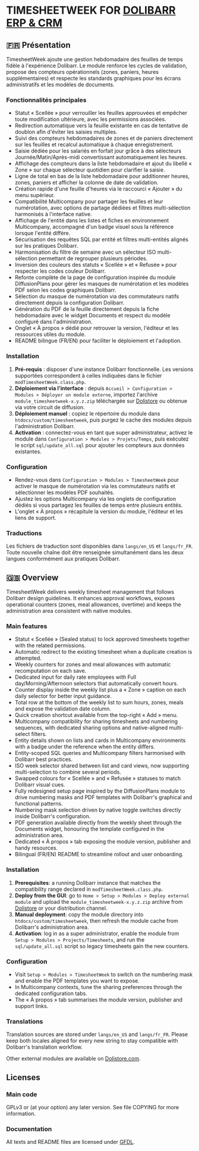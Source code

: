 # TIMESHEETWEEK FOR [DOLIBARR ERP & CRM](https://www.dolibarr.org)

## 🇫🇷 Présentation

TimesheetWeek ajoute une gestion hebdomadaire des feuilles de temps fidèle à l'expérience Dolibarr. Le module renforce les cycles de validation, propose des compteurs opérationnels (zones, paniers, heures supplémentaires) et respecte les standards graphiques pour les écrans administratifs et les modèles de documents.

### Fonctionnalités principales

- Statut « Scellée » pour verrouiller les feuilles approuvées et empêcher toute modification ultérieure, avec les permissions associées.
- Redirection automatique vers la feuille existante en cas de tentative de doublon afin d'éviter les saisies multiples.
- Suivi des compteurs hebdomadaires de zones et de paniers directement sur les feuilles et recalcul automatique à chaque enregistrement.
- Saisie dédiée pour les salariés en forfait jour grâce à des sélecteurs Journée/Matin/Après-midi convertissant automatiquement les heures.
- Affichage des compteurs dans la liste hebdomadaire et ajout du libellé « Zone » sur chaque sélecteur quotidien pour clarifier la saisie.
- Ligne de total en bas de la liste hebdomadaire pour additionner heures, zones, paniers et afficher la colonne de date de validation.
- Création rapide d'une feuille d'heures via le raccourci « Ajouter » du menu supérieur.
- Compatibilité Multicompany pour partager les feuilles et leur numérotation, avec options de partage dédiées et filtres multi-sélection harmonisés à l'interface native.
- Affichage de l'entité dans les listes et fiches en environnement Multicompany, accompagné d'un badge visuel sous la référence lorsque l'entité diffère.
- Sécurisation des requêtes SQL par entité et filtres multi-entités alignés sur les pratiques Dolibarr.
- Harmonisation du filtre de semaine avec un sélecteur ISO multi-sélection permettant de regrouper plusieurs périodes.
- Inversion des couleurs des statuts « Scellée » et « Refusée » pour respecter les codes couleur Dolibarr.
- Refonte complète de la page de configuration inspirée du module DiffusionPlans pour gérer les masques de numérotation et les modèles PDF selon les codes graphiques Dolibarr.
- Sélection du masque de numérotation via des commutateurs natifs directement depuis la configuration Dolibarr.
- Génération du PDF de la feuille directement depuis la fiche hebdomadaire avec le widget Documents et respect du modèle configuré dans l'administration.
- Onglet « À propos » dédié pour retrouver la version, l'éditeur et les ressources utiles du module.
- README bilingue (FR/EN) pour faciliter le déploiement et l'adoption.

### Installation

1. **Pré-requis** : disposer d'une instance Dolibarr fonctionnelle. Les versions supportées correspondent à celles indiquées dans le fichier `modTimesheetWeek.class.php`.
2. **Déploiement via l'interface** : depuis `Accueil > Configuration > Modules > Déployer un module externe`, importez l'archive `module_timesheetweek-x.y.z.zip` téléchargée sur [Dolistore](https://www.dolistore.com) ou obtenue via votre circuit de diffusion.
3. **Déploiement manuel** : copiez le répertoire du module dans `htdocs/custom/timesheetweek`, puis purgez le cache des modules depuis l'administration Dolibarr.
4. **Activation** : connectez-vous en tant que super administrateur, activez le module dans `Configuration > Modules > Projets/Temps`, puis exécutez le script `sql/update_all.sql` pour ajouter les compteurs aux données existantes.

### Configuration

- Rendez-vous dans `Configuration > Modules > TimesheetWeek` pour activer le masque de numérotation via les commutateurs natifs et sélectionner les modèles PDF souhaités.
- Ajustez les options Multicompany via les onglets de configuration dédiés si vous partagez les feuilles de temps entre plusieurs entités.
- L'onglet « À propos » récapitule la version du module, l'éditeur et les liens de support.

### Traductions

Les fichiers de traduction sont disponibles dans `langs/en_US` et `langs/fr_FR`. Toute nouvelle chaîne doit être renseignée simultanément dans les deux langues conformément aux pratiques Dolibarr.

## 🇬🇧 Overview

TimesheetWeek delivers weekly timesheet management that follows Dolibarr design guidelines. It enhances approval workflows, exposes operational counters (zones, meal allowances, overtime) and keeps the administration area consistent with native modules.

### Main features

- Statut « Scellée » (Sealed status) to lock approved timesheets together with the related permissions.
- Automatic redirect to the existing timesheet when a duplicate creation is attempted.
- Weekly counters for zones and meal allowances with automatic recomputation on each save.
- Dedicated input for daily rate employees with Full day/Morning/Afternoon selectors that automatically convert hours.
- Counter display inside the weekly list plus a « Zone » caption on each daily selector for better input guidance.
- Total row at the bottom of the weekly list to sum hours, zones, meals and expose the validation date column.
- Quick creation shortcut available from the top-right « Add » menu.
- Multicompany compatibility for sharing timesheets and numbering sequences, with dedicated sharing options and native-aligned multi-select filters.
- Entity details shown on lists and cards in Multicompany environments with a badge under the reference when the entity differs.
- Entity-scoped SQL queries and Multicompany filters harmonised with Dolibarr best practices.
- ISO week selector shared between list and card views, now supporting multi-selection to combine several periods.
- Swapped colours for « Scellée » and « Refusée » statuses to match Dolibarr visual cues.
- Fully redesigned setup page inspired by the DiffusionPlans module to drive numbering masks and PDF templates with Dolibarr's graphical and functional patterns.
- Numbering mask selection driven by native toggle switches directly inside Dolibarr's configuration.
- PDF generation available directly from the weekly sheet through the Documents widget, honouring the template configured in the administration area.
- Dedicated « À propos » tab exposing the module version, publisher and handy resources.
- Bilingual (FR/EN) README to streamline rollout and user onboarding.

### Installation

1. **Prerequisites**: a running Dolibarr instance that matches the compatibility range declared in `modTimesheetWeek.class.php`.
2. **Deploy from the GUI**: go to `Home > Setup > Modules > Deploy external module` and upload the `module_timesheetweek-x.y.z.zip` archive from [Dolistore](https://www.dolistore.com) or your distribution channel.
3. **Manual deployment**: copy the module directory into `htdocs/custom/timesheetweek`, then refresh the module cache from Dolibarr's administration area.
4. **Activation**: log in as a super administrator, enable the module from `Setup > Modules > Projects/Timesheets`, and run the `sql/update_all.sql` script so legacy timesheets gain the new counters.

### Configuration

- Visit `Setup > Modules > TimesheetWeek` to switch on the numbering mask and enable the PDF templates you want to expose.
- In Multicompany contexts, tune the sharing preferences through the dedicated configuration tabs.
- The « À propos » tab summarises the module version, publisher and support links.

### Translations

Translation sources are stored under `langs/en_US` and `langs/fr_FR`. Please keep both locales aligned for every new string to stay compatible with Dolibarr's translation workflow.

Other external modules are available on [Dolistore.com](https://www.dolistore.com).

## Licenses

### Main code

GPLv3 or (at your option) any later version. See file COPYING for more information.

### Documentation

All texts and README files are licensed under [GFDL](https://www.gnu.org/licenses/fdl-1.3.en.html).
